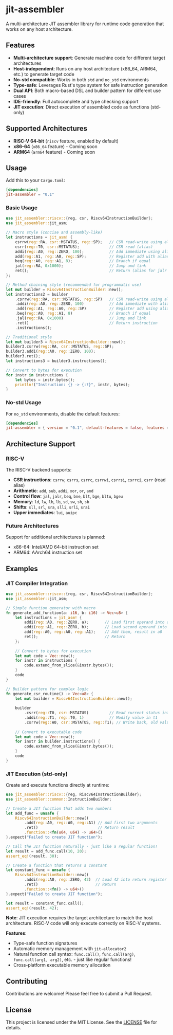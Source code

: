 # jit-assembler

A multi-architecture JIT assembler library for runtime code generation that works on any host architecture.

## Features

- **Multi-architecture support**: Generate machine code for different target architectures
- **Host-independent**: Runs on any host architecture (x86_64, ARM64, etc.) to generate target code
- **No-std compatible**: Works in both `std` and `no_std` environments
- **Type-safe**: Leverages Rust's type system for safe instruction generation
- **Dual API**: Both macro-based DSL and builder pattern for different use cases
- **IDE-friendly**: Full autocomplete and type checking support
- **JIT execution**: Direct execution of assembled code as functions (std-only)

## Supported Architectures

- **RISC-V 64-bit** (`riscv` feature, enabled by default)
- **x86-64** (`x86_64` feature) - Coming soon
- **ARM64** (`arm64` feature) - Coming soon

## Usage

Add this to your `Cargo.toml`:

```toml
[dependencies]
jit-assembler = "0.1"
```

### Basic Usage

```rust
use jit_assembler::riscv::{reg, csr, Riscv64InstructionBuilder};
use jit_assembler::jit_asm;

// Macro style (concise and assembly-like)
let instructions = jit_asm! {
    csrrw(reg::RA, csr::MSTATUS, reg::SP);   // CSR read-write using aliases
    csrr(reg::T0, csr::MSTATUS);             // CSR read (alias)
    addi(reg::A0, reg::ZERO, 100);           // Add immediate using aliases
    add(reg::A1, reg::A0, reg::SP);          // Register add with aliases
    beq(reg::A0, reg::A1, 8);                // Branch if equal
    jal(reg::RA, 0x1000);                    // Jump and link
    ret();                                   // Return (alias for jalr x0, x1, 0)
};

// Method chaining style (recommended for programmatic use)
let mut builder = Riscv64InstructionBuilder::new();
let instructions2 = builder
    .csrrw(reg::RA, csr::MSTATUS, reg::SP)   // CSR read-write using aliases
    .addi(reg::A0, reg::ZERO, 100)           // Add immediate with aliases
    .add(reg::A1, reg::A0, reg::SP)          // Register add using aliases
    .beq(reg::A0, reg::A1, 8)                // Branch if equal
    .jal(reg::RA, 0x1000)                    // Jump and link
    .ret()                                   // Return instruction
    .instructions();

// Traditional style
let mut builder3 = Riscv64InstructionBuilder::new();
builder3.csrrw(reg::RA, csr::MSTATUS, reg::SP);
builder3.addi(reg::A0, reg::ZERO, 100);
builder3.ret();
let instructions3 = builder3.instructions();

// Convert to bytes for execution
for instr in instructions {
    let bytes = instr.bytes();
    println!("Instruction: {} -> {:?}", instr, bytes);
}
```

### No-std Usage

For `no_std` environments, disable the default features:

```toml
[dependencies]
jit-assembler = { version = "0.1", default-features = false, features = ["riscv"] }
```

## Architecture Support

### RISC-V

The RISC-V backend supports:

- **CSR instructions**: `csrrw`, `csrrs`, `csrrc`, `csrrwi`, `csrrsi`, `csrrci`, `csrr` (read alias)
- **Arithmetic**: `add`, `sub`, `addi`, `xor`, `or`, `and`
- **Control flow**: `jal`, `jalr`, `beq`, `bne`, `blt`, `bge`, `bltu`, `bgeu`
- **Memory**: `ld`, `lw`, `lh`, `lb`, `sd`, `sw`, `sh`, `sb`
- **Shifts**: `sll`, `srl`, `sra`, `slli`, `srli`, `srai`
- **Upper immediates**: `lui`, `auipc`

### Future Architectures

Support for additional architectures is planned:

- x86-64: Intel/AMD 64-bit instruction set
- ARM64: AArch64 instruction set

## Examples

### JIT Compiler Integration

```rust
use jit_assembler::riscv::{reg, csr, Riscv64InstructionBuilder};
use jit_assembler::jit_asm;

// Simple function generator with macro
fn generate_add_function(a: i16, b: i16) -> Vec<u8> {
    let instructions = jit_asm! {
        addi(reg::A0, reg::ZERO, a);       // Load first operand into a0
        addi(reg::A1, reg::ZERO, b);       // Load second operand into a1
        add(reg::A0, reg::A0, reg::A1);    // Add them, result in a0
        ret();                             // Return
    };
    
    // Convert to bytes for execution
    let mut code = Vec::new();
    for instr in instructions {
        code.extend_from_slice(&instr.bytes());
    }
    code
}

// Builder pattern for complex logic
fn generate_csr_routine() -> Vec<u8> {
    let mut builder = Riscv64InstructionBuilder::new();
    
    builder
        .csrr(reg::T0, csr::MSTATUS)         // Read current status into t0
        .addi(reg::T1, reg::T0, 1)           // Modify value in t1
        .csrrw(reg::A0, csr::MSTATUS, reg::T1); // Write back, old value in a0
    
    // Convert to executable code
    let mut code = Vec::new();
    for instr in builder.instructions() {
        code.extend_from_slice(&instr.bytes());
    }
    code
}
```

### JIT Execution (std-only)

Create and execute functions directly at runtime:

```rust
use jit_assembler::riscv::{reg, Riscv64InstructionBuilder};
use jit_assembler::common::InstructionBuilder;

// Create a JIT function that adds two numbers
let add_func = unsafe {
    Riscv64InstructionBuilder::new()
        .add(reg::A0, reg::A0, reg::A1) // Add first two arguments
        .ret()                          // Return result
        .function::<fn(u64, u64) -> u64>()
}.expect("Failed to create JIT function");

// Call the JIT function naturally - just like a regular function!
let result = add_func.call(10, 20);
assert_eq!(result, 30);

// Create a function that returns a constant
let constant_func = unsafe {
    Riscv64InstructionBuilder::new()
        .addi(reg::A0, reg::ZERO, 42)  // Load 42 into return register
        .ret()                         // Return
        .function::<fn() -> u64>()
}.expect("Failed to create JIT function");

let result = constant_func.call();
assert_eq!(result, 42);
```

**Note**: JIT execution requires the target architecture to match the host architecture. RISC-V code will only execute correctly on RISC-V systems.

**Features**:
- Type-safe function signatures
- Automatic memory management with `jit-allocator2`
- Natural function call syntax: `func.call()`, `func.call(arg)`, `func.call(arg1, arg2)`, etc. - just like regular functions!
- Cross-platform executable memory allocation

## Contributing

Contributions are welcome! Please feel free to submit a Pull Request.

## License

This project is licensed under the MIT License. See the [LICENSE](LICENSE) file for details.